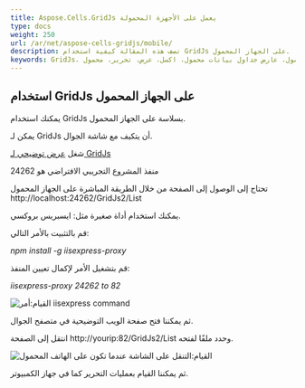 ```yaml
---
title: Aspose.Cells.GridJs يعمل على الأجهزة المحمولة
type: docs
weight: 250
url: /ar/net/aspose-cells-gridjs/mobile/
description: تصف هذه المقالة كيفية استخدام GridJs على الجهاز المحمول.
keywords: GridJs، محرر جداول بيانات محمول، عارض جداول بيانات محمول، اكسل، عرض، تحرير، محمول
---
```


## استخدام GridJs على الجهاز المحمول

يمكنك استخدام GridJs بسلاسة على الجهاز المحمول. 

يمكن لـ GridJs أن يتكيف مع شاشة الجوال.

شغل [عرض توضيحي لـ GridJs ](https://github.com/aspose-cells/Aspose.Cells-for-.NET/tree/master/Examples_GridJs "عرض توضيحي لـ GridJs")

منفذ المشروع التجريبي الافتراضي هو 24262 

تحتاج إلى الوصول إلى الصفحة من خلال الطريقة المباشرة على الجهاز المحمول http://localhost:24262/GridJs2/List 

يمكنك استخدام أداة صغيرة مثل: ايسبريس بروكسي.

قم بالتثبيت بالأمر التالي:

*npm install -g iisexpress-proxy*

قم بتشغيل الأمر لإكمال تعيين المنفذ:

*iisexpress-proxy 24262 to 82*

![القيام:أمر  iisexpress command](iisproxy_port_map.png)

ثم يمكننا فتح صفحة الويب التوضيحية في متصفح الجوال.

انتقل إلى الصفحة http://yourip:82/GridJs2/List وحدد ملفًا لفتحه.

![القيام:التنقل على الشاشة عندما تكون على الهاتف المحمول](gridjs_edit_on_mobile.png)

ثم يمكننا القيام بعمليات التحرير كما في جهاز الكمبيوتر.
